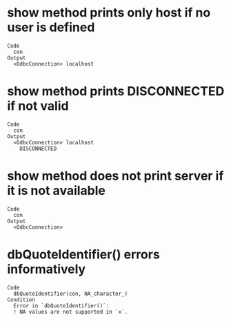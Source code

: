 # show method prints only host if no user is defined

    Code
      con
    Output
      <OdbcConnection> localhost

# show method prints DISCONNECTED if not valid

    Code
      con
    Output
      <OdbcConnection> localhost
        DISCONNECTED

# show method does not print server if it is not available

    Code
      con
    Output
      <OdbcConnection>

# dbQuoteIdentifier() errors informatively

    Code
      dbQuoteIdentifier(con, NA_character_)
    Condition
      Error in `dbQuoteIdentifier()`:
      ! NA values are not supported in `x`.

